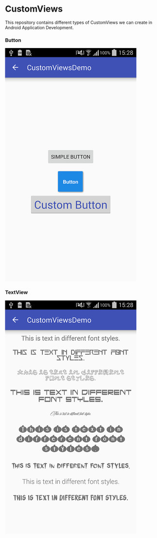 # CustomViews
This repository contains different types of CustomViews we can create in Android Application Development.

### Button

![Button](https://github.com/activesince93/CustomViews/blob/master/app/images/button.png)

### TextView

![TextView](https://github.com/activesince93/CustomViews/blob/master/app/images/textview.png)
